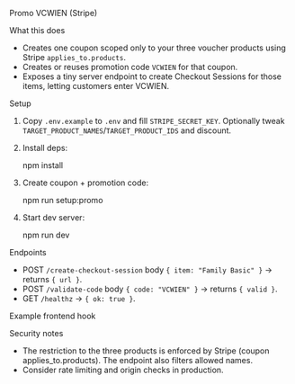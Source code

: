 Promo VCWIEN (Stripe)

What this does
- Creates one coupon scoped only to your three voucher products using Stripe `applies_to.products`.
- Creates or reuses promotion code `VCWIEN` for that coupon.
- Exposes a tiny server endpoint to create Checkout Sessions for those items, letting customers enter VCWIEN.

Setup
1) Copy `.env.example` to `.env` and fill `STRIPE_SECRET_KEY`. Optionally tweak `TARGET_PRODUCT_NAMES`/`TARGET_PRODUCT_IDS` and discount.
2) Install deps:

   npm install

3) Create coupon + promotion code:

   npm run setup:promo

4) Start dev server:

   npm run dev

Endpoints
- POST `/create-checkout-session` body `{ item: "Family Basic" }` → returns `{ url }`.
- POST `/validate-code` body `{ code: "VCWIEN" }` → returns `{ valid }`.
- GET `/healthz` → `{ ok: true }`.

Example frontend hook
<script>
async function buyVoucher(name){
  const r = await fetch("http://localhost:4242/create-checkout-session",{
    method:"POST",
    headers:{"Content-Type":"application/json"},
    body:JSON.stringify({ item: name })
  });
  const data = await r.json();
  if (data.url) location.href = data.url; else alert("Checkout error");
}
</script>

Security notes
- The restriction to the three products is enforced by Stripe (coupon applies_to.products). The endpoint also filters allowed names.
- Consider rate limiting and origin checks in production.
